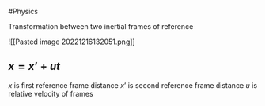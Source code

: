 #Physics 

Transformation between two inertial frames of reference

![[Pasted image 20221216132051.png]]

## $x = x’ + ut$
$x$ is first reference frame distance
$x’$ is second reference frame distance
$u$ is relative velocity of frames